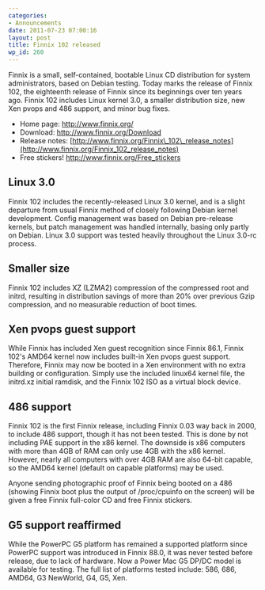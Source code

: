 ```yaml
---
categories:
- Announcements
date: 2011-07-23 07:00:16
layout: post
title: Finnix 102 released
wp_id: 260
---
```

Finnix is a small, self-contained, bootable Linux CD distribution for system administrators, based on Debian testing. Today marks the release of Finnix 102, the eighteenth release of Finnix since its beginnings over ten years ago. Finnix 102 includes Linux kernel 3.0, a smaller distribution size, new Xen pvops and 486 support, and minor bug fixes.

  * Home page: <http://www.finnix.org/>
  * Download: <http://www.finnix.org/Download>
  * Release notes: [http://www.finnix.org/Finnix\_102\_release_notes](http://www.finnix.org/Finnix_102_release_notes)
  * Free stickers! <http://www.finnix.org/Free_stickers>

## Linux 3.0

Finnix 102 includes the recently-released Linux 3.0 kernel, and is a slight departure from usual Finnix method of closely following Debian kernel development. Config management was based on Debian pre-release kernels, but patch management was handled internally, basing only partly on Debian. Linux 3.0 support was tested heavily throughout the Linux 3.0-rc process.

## Smaller size

Finnix 102 includes XZ (LZMA2) compression of the compressed root and initrd, resulting in distribution savings of more than 20% over previous Gzip compression, and no measurable reduction of boot times.

## Xen pvops guest support

While Finnix has included Xen guest recognition since Finnix 86.1, Finnix 102's AMD64 kernel now includes built-in Xen pvops guest support. Therefore, Finnix may now be booted in a Xen environment with no extra building or configuration. Simply use the included linux64 kernel file, the initrd.xz initial ramdisk, and the Finnix 102 ISO as a virtual block device.

## 486 support

Finnix 102 is the first Finnix release, including Finnix 0.03 way back in 2000, to include 486 support, though it has not been tested. This is done by not including PAE support in the x86 kernel. The downside is x86 computers with more than 4GB of RAM can only use 4GB with the x86 kernel. However, nearly all computers with over 4GB RAM are also 64-bit capable, so the AMD64 kernel (default on capable platforms) may be used.

Anyone sending photographic proof of Finnix being booted on a 486 (showing Finnix boot plus the output of /proc/cpuinfo on the screen) will be given a free Finnix full-color CD and free Finnix stickers.

## G5 support reaffirmed

While the PowerPC G5 platform has remained a supported platform since PowerPC support was introduced in Finnix 88.0, it was never tested before release, due to lack of hardware. Now a Power Mac G5 DP/DC model is available for testing. The full list of platforms tested include: 586, 686, AMD64, G3 NewWorld, G4, G5, Xen.
